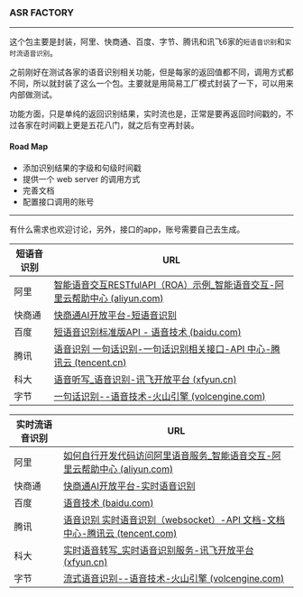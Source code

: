 ### ASR FACTORY

---

这个包主要是封装，阿里、快商通、百度、字节、腾讯和讯飞6家的`短语音识别`和`实时流语音识别`。

之前刚好在测试各家的语音识别相关功能，但是每家的返回值都不同，调用方式都不同，所以就封装了这么一个包。主要就是用简易工厂模式封装了一下，可以用来内部做测试。

功能方面，只是单纯的返回识别结果，实时流也是，正常是要再返回时间戳的，不过各家在时间戳上更是五花八门，就之后有空再封装。

#### Road Map

- 添加识别结果的字级和句级时间戳
- 提供一个 web server 的调用方式
- 完善文档
- 配置接口调用的账号

---

有什么需求也欢迎讨论，另外，接口的app，账号需要自己去生成。

| 短语音识别 | URL                                                          |
| ---------- | ------------------------------------------------------------ |
| 阿里       | [智能语音交互RESTfulAPI（ROA）示例_智能语音交互-阿里云帮助中心 (aliyun.com)](https://help.aliyun.com/document_detail/92131.html?spm=a2c4g.432038.0.0.533f74cbWU1MuL#section-og9-qpl-2jq) |
| 快商通     | [快商通AI开放平台-短语音识别](https://aihc.shengwenyun.com/asr-short-md) |
| 百度       | [短语音识别标准版API - 语音技术 (baidu.com)](https://cloud.baidu.com/doc/SPEECH/s/Jlbxdezuf) |
| 腾讯       | [语音识别 一句话识别-一句话识别相关接口-API 中心-腾讯云 (tencent.cn)](https://cloud.tencent.cn/document/api/1093/35646) |
| 科大       | [语音听写_语音识别-讯飞开放平台 (xfyun.cn)](https://www.xfyun.cn/services/voicedictation) |
| 字节       | [一句话识别--语音技术-火山引擎 (volcengine.com)](https://www.volcengine.com/docs/6561/80816) |

| 实时流语音识别 | URL                                                          |
| -------------- | ------------------------------------------------------------ |
| 阿里           | [如何自行开发代码访问阿里语音服务_智能语音交互-阿里云帮助中心 (aliyun.com)](https://help.aliyun.com/document_detail/324262.htm?spm=a2c4g.432038.0.0.327574cbrQ3qQx#topic-2121083) |
| 快商通         | [快商通AI开放平台-实时语音识别](https://aihc.shengwenyun.com/asr-stream-md) |
| 百度           | [语音技术 (baidu.com)](https://ai.baidu.com/ai-doc/SPEECH/2k5dllqxj) |
| 腾讯           | [语音识别 实时语音识别（websocket）-API 文档-文档中心-腾讯云 (tencent.com)](https://cloud.tencent.com/document/product/1093/48982) |
| 科大           | [实时语音转写_实时语音识别服务-讯飞开放平台 (xfyun.cn)](https://www.xfyun.cn/services/rtasr) |
| 字节           | [流式语音识别--语音技术-火山引擎 (volcengine.com)](https://www.volcengine.com/docs/6561/80818) |

